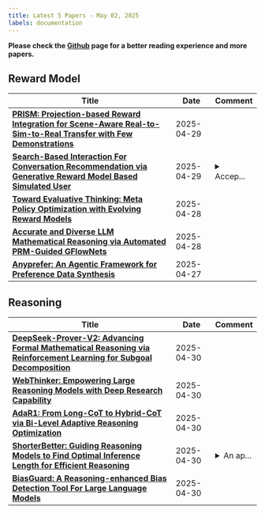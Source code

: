 ```yaml
---
title: Latest 5 Papers - May 02, 2025
labels: documentation
---
```

**Please check the [Github](https://github.com/dingyue772/DailyArxiv) page for a better reading experience and more papers.**

## Reward Model
| **Title** | **Date** | **Comment** |
| --- | --- | --- |
| **[PRISM: Projection-based Reward Integration for Scene-Aware Real-to-Sim-to-Real Transfer with Few Demonstrations](http://arxiv.org/abs/2504.20520v1)** | 2025-04-29 |  |
| **[Search-Based Interaction For Conversation Recommendation via Generative Reward Model Based Simulated User](http://arxiv.org/abs/2504.20458v1)** | 2025-04-29 | <details><summary>Accep...</summary><p>Accepted by SIGIR 2025</p></details> |
| **[Toward Evaluative Thinking: Meta Policy Optimization with Evolving Reward Models](http://arxiv.org/abs/2504.20157v1)** | 2025-04-28 |  |
| **[Accurate and Diverse LLM Mathematical Reasoning via Automated PRM-Guided GFlowNets](http://arxiv.org/abs/2504.19981v1)** | 2025-04-28 |  |
| **[Anyprefer: An Agentic Framework for Preference Data Synthesis](http://arxiv.org/abs/2504.19276v1)** | 2025-04-27 |  |

## Reasoning
| **Title** | **Date** | **Comment** |
| --- | --- | --- |
| **[DeepSeek-Prover-V2: Advancing Formal Mathematical Reasoning via Reinforcement Learning for Subgoal Decomposition](http://arxiv.org/abs/2504.21801v1)** | 2025-04-30 |  |
| **[WebThinker: Empowering Large Reasoning Models with Deep Research Capability](http://arxiv.org/abs/2504.21776v1)** | 2025-04-30 |  |
| **[AdaR1: From Long-CoT to Hybrid-CoT via Bi-Level Adaptive Reasoning Optimization](http://arxiv.org/abs/2504.21659v1)** | 2025-04-30 |  |
| **[ShorterBetter: Guiding Reasoning Models to Find Optimal Inference Length for Efficient Reasoning](http://arxiv.org/abs/2504.21370v1)** | 2025-04-30 | <details><summary>An ap...</summary><p>An appendix will be uploaded soon</p></details> |
| **[BiasGuard: A Reasoning-enhanced Bias Detection Tool For Large Language Models](http://arxiv.org/abs/2504.21299v1)** | 2025-04-30 |  |

